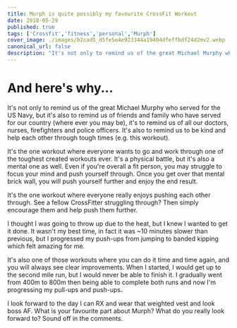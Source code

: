 ```yaml
---
title: Murph is quite possibly my favourite CrossFit Workout
date: 2018-05-29
published: true
tags: ['Crossfit','fitness','personal','Murph']
cover_image: ./images/b2cad5_d5fe5e4e923344a19404dfeffbdf24d2mv2.webp
canonical_url: false
description: "It's not only to remind us of the great Michael Murphy who served for the US Navy, but it's also to remind us of friends and family who have served for our country (where ever you may be), it's to remind us of all our doctors, nurses, firefighters and police officers. It's also to remind us to be kind and help each other through tough times (e.g. this workout)."
---
```


# And here's why...

It's not only to remind us of the great Michael Murphy who served for the US Navy, but it's also to remind us of friends and family who have served for our country (where ever you may be), it's to remind us of all our doctors, nurses, firefighters and police officers. It's also to remind us to be kind and help each other through tough times (e.g. this workout).

It's the one workout where everyone wants to go and work through one of the toughest created workouts ever. It's a physical battle, but it's also a mental one as well. Even if you're overall a fit person, you may struggle to focus your mind and push yourself through. Once you get over that mental brick wall, you will push yourself further and enjoy the end result.

It's the one workout where everyone really enjoys pushing each other through. See a fellow CrossFitter struggling through? Then simply encourage them and help push them further.

I thought I was going to throw up due to the heat, but I knew I wanted to get it done. It wasn't my best time, in fact it was ~10 minutes slower than previous, but I progressed my push-ups from jumping to banded kipping which felt amazing for me.

It's also one of those workouts where you can do it time and time again, and you will always see clear improvements. When I started, I would get up to the second mile run, but I would never be able to finish it. I gradually went from 400m to 800m then being able to complete both runs and now I'm progressing my pull-ups and push-ups.

I look forward to the day I can RX and wear that weighted vest and look boss AF. What is your favourite part about Murph? What do you really look forward to? Sound off in the comments.
